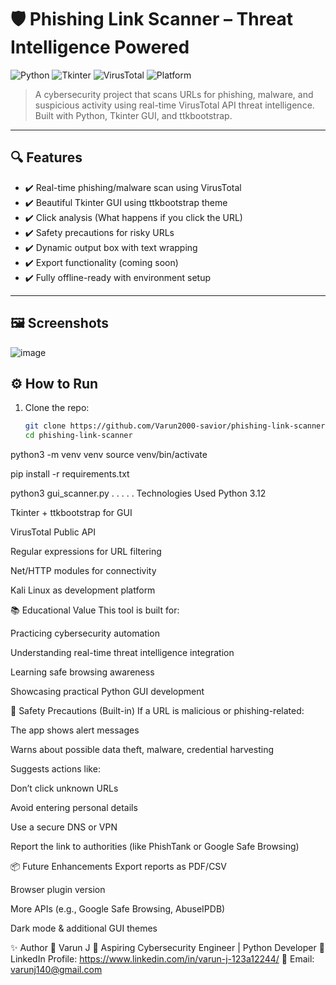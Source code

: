 # 🛡️ Phishing Link Scanner – Threat Intelligence Powered

![Python](https://img.shields.io/badge/Python-3.12-blue)
![Tkinter](https://img.shields.io/badge/Tkinter-GUI-orange)
![VirusTotal](https://img.shields.io/badge/VirusTotal-API-blueviolet)
![Platform](https://img.shields.io/badge/Platform-Kali%20Linux-red)

> A cybersecurity project that scans URLs for phishing, malware, and suspicious activity using real-time VirusTotal API threat intelligence. Built with Python, Tkinter GUI, and ttkbootstrap.

---

## 🔍 Features

- ✔️ Real-time phishing/malware scan using VirusTotal
- ✔️ Beautiful Tkinter GUI using ttkbootstrap theme
- ✔️ Click analysis (What happens if you click the URL)
- ✔️ Safety precautions for risky URLs
- ✔️ Dynamic output box with text wrapping
- ✔️ Export functionality (coming soon)
- ✔️ Fully offline-ready with environment setup

---

## 🖼️ Screenshots

![image](https://github.com/user-attachments/assets/3b50680b-9f0f-468d-93a6-413a76c62005)

## ⚙️ How to Run

1. Clone the repo:
   ```bash
   git clone https://github.com/Varun2000-savior/phishing-link-scanner.git
   cd phishing-link-scanner

python3 -m venv venv
source venv/bin/activate

pip install -r requirements.txt

python3 gui_scanner.py
.
.
.
.
.
Technologies Used
Python 3.12

Tkinter + ttkbootstrap for GUI

VirusTotal Public API

Regular expressions for URL filtering

Net/HTTP modules for connectivity

Kali Linux as development platform

📚 Educational Value
This tool is built for:

Practicing cybersecurity automation

Understanding real-time threat intelligence integration

Learning safe browsing awareness

Showcasing practical Python GUI development

🚨 Safety Precautions (Built-in)
If a URL is malicious or phishing-related:

The app shows alert messages

Warns about possible data theft, malware, credential harvesting

Suggests actions like:

Don’t click unknown URLs

Avoid entering personal details

Use a secure DNS or VPN

Report the link to authorities (like PhishTank or Google Safe Browsing)

📦 Future Enhancements
 Export reports as PDF/CSV

 Browser plugin version

 More APIs (e.g., Google Safe Browsing, AbuseIPDB)

 Dark mode & additional GUI themes

✨ Author
👤 Varun J
💼 Aspiring Cybersecurity Engineer | Python Developer
🔗 LinkedIn Profile: https://www.linkedin.com/in/varun-j-123a12244/
📧 Email: varunj140@gmail.com



